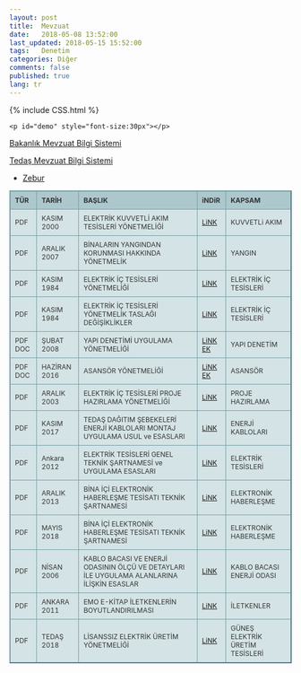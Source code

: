 ```yaml
---
layout: post
title:  Mevzuat
date:   2018-05-08 13:52:00
last_updated: 2018-05-15 15:52:00
tags:   Denetim
categories: Diğer
comments: false
published: true
lang: tr
---
```


{% include CSS.html %}

<div class="bgimg">
  <div class="middle">

    <p id="demo" style="font-size:30px"></p>
  </div>
</div>

<script>
// Set the date we're counting down to
var countDownDate = new Date("Jan 1, 2020 00:00:01").getTime();

// Update the count down every 1 second
var countdownfunction = setInterval(function() {

    // Get todays date and time
    var now = new Date().getTime();
    
    // Find the distance between now an the count down date
    var distance = countDownDate - now;
    
    // Time calculations for days, hours, minutes and seconds
    var days = Math.floor(distance / (1000 * 60 * 60 * 24));
    var hours = Math.floor((distance % (1000 * 60 * 60 * 24)) / (1000 * 60 * 60));
    var minutes = Math.floor((distance % (1000 * 60 * 60)) / (1000 * 60));
    var seconds = Math.floor((distance % (1000 * 60)) / 1000);
    
    // Output the result in an element with id="demo"
    document.getElementById("demo").innerHTML = days + "g " + hours + "s "
    + minutes + "d " + seconds + "s ";
    
    // If the count down is over, write some text 
    if (distance < 0) {
        clearInterval(countdownfunction);
        document.getElementById("demo").innerHTML = "EXPIRED";
    }
}, 1000);
</script>


[Bakanlık Mevzuat Bilgi Sistemi](http://mevzuat.basbakanlik.gov.tr)

[Tedaş Mevzuat Bilgi Sistemi](http://www.tedas.gov.tr/#!tedas_mevzuatlar)

<style type="text/css">
.tftable {font-size:12px;color:#333333;width:100%;border-width: 1px;border-color: #729ea5;border-collapse: collapse;}
.tftable th {font-size:12px;background-color:#acc8cc;border-width: 1px;padding: 8px;border-style: solid;border-color: #729ea5;text-align:left;}
.tftable tr {background-color:#d4e3e5;}
.tftable td {font-size:12px;border-width: 1px;padding: 8px;border-style: solid;border-color: #729ea5;}
.tftable tr:hover {background-color:#ffffff;}
</style>

*   <a href="https://vdemir.github.io/viewer/web/viewer.html?file=https://vdemir.github.io/assets/ebooks/Zebur.pdf" target="_blank">Zebur</a>
<table class="tftable" border="1">
<tr><th>TÜR</th><th>TARİH</th><th>BAŞLIK</th><th>iNDiR</th><th>KAPSAM</th></tr>
<tr><td>PDF</td><td>KASIM 2000</td><td>ELEKTRİK KUVVETLİ AKIM TESİSLERİ YÖNETMELİĞİ</td><td><a href="https://vdemir.github.io/viewer/web/viewer.html?file=https://vdemir.github.io/assets/Mevzuat/ELEKTRiK-KUVVETLi-AKIM-TESiSLERi-YONETMELiGi.pdf">LiNK</a>
</td><td>KUVVETLi AKIM</td></tr>
<tr><td>PDF</td><td>ARALIK 2007</td><td>BİNALARIN YANGINDAN KORUNMASI HAKKINDA YÖNETMELİK</td><td><a href="https://vdemir.github.io/assets/Mevzuat/BiNALARIN_YANGINDAN_KORUNMASI_HAKKINDA_YONETMELiK.pdf">LiNK</a></td><td>YANGIN</td></tr>
<tr><td>PDF</td><td>KASIM 1984</td><td>ELEKTRİK İÇ TESİSLERİ YÖNETMELİĞİ</td><td><a href="https://vdemir.github.io/assets/Mevzuat/ELEKTRiK_iC_TESiSLERi_YONETMELiGi.pdf">LiNK</a></td><td>ELEKTRİK İÇ TESİSLERİ</td></tr>
<tr><td>PDF</td><td>KASIM 1984</td><td>ELEKTRİK İÇ TESİSLERİ YÖNETMELİK TASLAĞI DEĞİŞİKLİKLER</td><td><a href="https://vdemir.github.io/assets/Mevzuat/Taslak/ELEKTRiK_iC_TESiSLERi_YONETMELiGi.pdf">LiNK</a></td><td>ELEKTRİK İÇ TESİSLERİ</td></tr>
<tr><td>PDF DOC</td><td>ŞUBAT 2008</td><td>YAPI DENETİMİ UYGULAMA YÖNETMELİĞİ</td><td><a href="https://vdemir.github.io/assets/Mevzuat/yapidenetim/YAPI_DENETiMi_UYGULAMA_YONETMELiGi.pdf">LiNK</a> <a href="https://vdemir.github.io/assets/Mevzuat/YAPI_DENETiMi_UYGULAMA_YONETMELiK-EK.doc">EK</a></td><td>YAPI DENETİM</td></tr>
<tr><td>PDF DOC</td><td>HAZİRAN 2016</td><td>ASANSÖR YÖNETMELİĞİ</td><td><a href="https://vdemir.github.io/assets/Mevzuat/ASANSOR_YONETMELiGi.pdf">LiNK</a> <a href="https://vdemir.github.io/assets/Mevzuat/ASANSOR_YONETMELiK-Ek.docx">EK</a></td><td>ASANSÖR</td></tr>
<tr><td>PDF</td><td>ARALIK 2003</td><td>ELEKTRİK İÇ TESİSLERİ PROJE HAZIRLAMA YÖNETMELİĞİ</td><td><a href="https://vdemir.github.io/assets/Mevzuat/ELEKTRiK_iC _TESiSLERi_PROJE_HAZIRLAMA_YONETMELiGi.pdf">LiNK</a></td><td>PROJE HAZIRLAMA</td></tr>
<tr><td>PDF</td><td>KASIM 2017</td><td>TEDAŞ DAĞITIM ŞEBEKELERİ ENERJİ KABLOLARI MONTAJ UYGULAMA USUL ve ESASLARI</td><td><a href="https://vdemir.github.io/assets/Mevzuat/Dagitim_Sebekeleri_Enerji_Kablolari_Montaj (Uygulama)_Usul_ve_Esasları.pdf">LiNK</a></td><td>ENERJİ KABLOLARI</td></tr>
<tr><td>PDF</td><td>Ankara 2012</td><td>ELEKTRİK TESİSLERİ GENEL TEKNİK ŞARTNAMESİ ve UYGULAMA ESASLARI</td><td><a href="https://vdemir.github.io/assets/Mevzuat/ELEKTRiK_TESiSLERi_GENEL_TEKNiK_SARTNAMESi_ve_UYGULAMA_ESASLARI.pdf">LiNK</a></td><td>ELEKTRİK TESİSLERİ</td></tr>
<tr><td>PDF</td><td>ARALIK 2013</td><td>BİNA İÇİ ELEKTRONİK HABERLEŞME TESİSATI TEKNİK ŞARTNAMESİ</td><td><a href="https://vdemir.github.io/assets/Mevzuat/BiNA_iCi_ELEKTRONiK_HABERLESME_TESiSATI_TEKNiK_SARTNAMESi.pdf">LiNK</a></td><td>ELEKTRONİK HABERLEŞME</td></tr>
<tr><td>PDF</td><td>MAYIS 2018</td><td>BİNA İÇİ ELEKTRONİK HABERLEŞME TESİSATI TEKNİK ŞARTNAMESİ</td><td><a href="https://vdemir.github.io/assets/Mevzuat/bina-ici-elektronik-haberlesme-tesisati-teknik-sartnamesi.pdf">LiNK</a></td><td>ELEKTRONİK HABERLEŞME</td></tr>
<tr><td>PDF</td><td>NİSAN 2006</td><td>KABLO BACASI VE ENERJİ ODASININ ÖLÇÜ VE DETAYLARI İLE UYGULAMA ALANLARINA İLİŞKİN ESASLAR</td><td><a href="https://vdemir.github.io/assets/Mevzuat/Kablo_Bacasi_ve_Enerji_Odasinin_Olçu_ve_Detaylari_ile_Uygulama_Esasları.pdf">LiNK</a></td><td>KABLO BACASI ENERJİ ODASI</td></tr>
<tr><td>PDF</td><td>ANKARA 2011</td><td>EMO E-KİTAP İLETKENLERİN BOYUTLANDIRILMASI</td><td><a href="https://vdemir.github.io/assets/Mevzuat/iletkenlerin_boyutlandirilmasi.pdf">LiNK</a></td><td>İLETKENLER</td></tr>
<tr><td>PDF</td><td>TEDAŞ 2018</td><td>LİSANSSIZ ELEKTRİK ÜRETİM YÖNETMELİĞİ</td><td><a href="https://vdemir.github.io/assets/pdf/LISANSSIZ.pdf">LiNK</a></td><td>GÜNEŞ ELEKTRİK ÜRETİM TESİSLERİ</td></tr>
</table>
 
